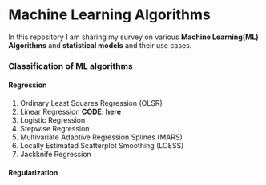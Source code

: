 # Machine Learning Algorithms

In this repository I am sharing my survey on various **Machine Learning(ML) Algorithms** and **statistical models** and their use cases.

###                                         Classification of ML algorithms

#### Regression
1. Ordinary Least Squares Regression (OLSR)
2. Linear Regression   **CODE:  [here](https://github.com/abhinabasaha/MachineLearningAlgorithms/blob/master/Regression/Linear%20Regression/Linear%20Regression.ipynb)**
3. Logistic Regression
4. Stepwise Regression
5. Multivariate Adaptive Regression Splines (MARS)
6. Locally Estimated Scatterplot Smoothing (LOESS)
7. Jackknife Regression

#### Regularization
